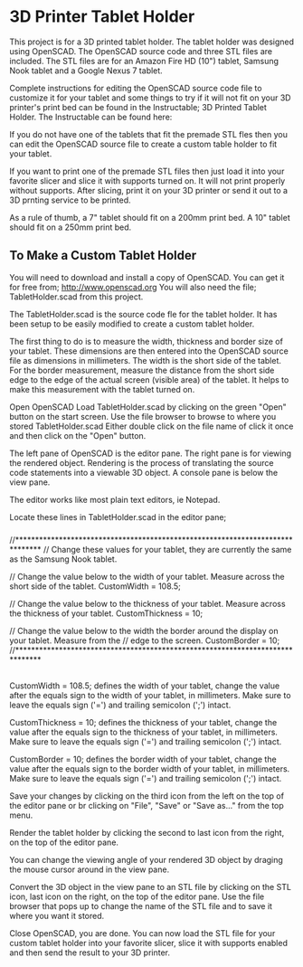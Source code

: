 # 3D Printer Tablet Holder
This project is for a 3D printed tablet holder. The tablet holder was designed using OpenSCAD. The OpenSCAD source code and three STL files are included. The STL files are for an Amazon Fire HD (10") tablet, Samsung Nook tablet and a Google Nexus 7 tablet.

Complete instructions for editing the OpenSCAD source code file to customize it for your tablet and some things to try if it will not fit on your 3D printer's print bed can be found in the Instructable; 3D Printed Tablet Holder. The Instructable can be found here: 

If you do not have one of the tablets that fit the premade STL fles then you can edit the OpenSCAD source file to create a custom table holder to fit your tablet.

If you want to print one of the premade STL files then just load it into your favorite slicer and slice it with supports turned on. It will not print properly without supports. After slicing, print it on your 3D printer or send it out to a 3D prnting service to be printed.

As a rule of thumb, a 7" tablet should fit on a 200mm print bed. A 10" tablet should fit on a 250mm print bed.
 
## To Make a Custom Tablet Holder
You will need to download and install a copy of OpenSCAD. You can get it for free from; http://www.openscad.org
You will also need the file; TabletHolder.scad from this project.

The TabletHolder.scad is the source code fle for the tablet holder. It has been setup to be easily modified to create a custom tablet holder.

The first thing to do is to measure the width, thickness and border size of your tablet. These dimensions are then entered into the OpenSCAD source file as dimensions in millimeters. The width is the short side of the tablet. For the border measurement, measure the distance from the short side edge to the edge of the actual screen (visible area) of the tablet. It helps to make this measurement with the tablet turned on. 

Open OpenSCAD
Load TabletHolder.scad by clicking on the green "Open" button on the start screen.
Use the file browser to browse to where you stored TabletHolder.scad
Either double click on the file name of click it once and then click on the "Open" button.

The left pane of OpenSCAD is the editor pane. The right pane is for viewing the rendered object. Rendering is the process of translating the source code statements into a viewable 3D object. A console pane is below the view pane.

The editor works like most plain text editors, ie Notepad.

Locate these lines in TabletHolder.scad in the editor pane;
###
//******************************************************************************
// Change these values for your tablet, they are currently the same as the Samsung Nook tablet.

// Change the value below to the width of your tablet. Measure across the short side of the tablet.
CustomWidth = 108.5;

// Change the value below to the thickness of your tablet. Measure across the thickness of your tablet.
CustomThickness = 10;

// Change the value below to the width the border around the display on your tablet. Measure from the
// edge to the screen.
CustomBorder = 10;
//******************************************************************************
##
CustomWidth = 108.5; defines the width of your tablet, change the value after the equals sign to the width of your tablet, in millimeters. Make sure to leave the equals sign ('=') and trailing semicolon (';') intact.

CustomThickness = 10; defines the thickness of your tablet, change the value after the equals sign to the thickness of your tablet, in millimeters. Make sure to leave the equals sign ('=') and trailing semicolon (';') intact.

CustomBorder = 10; defines the border width of your tablet, change the value after the equals sign to the border width of your tablet, in millimeters. Make sure to leave the equals sign ('=') and trailing semicolon (';') intact.

Save your changes by clicking on the third icon from the left on the top of the editor pane or br clicking on "File", "Save" or "Save as..." from the top menu.

Render the tablet holder by clicking the second to last icon from the right, on the top of the editor pane.

You can change the viewing angle of your rendered 3D object by draging the mouse cursor around in the view pane.

Convert the 3D object in the view pane to an STL file by clicking on the STL icon, last icon on the right, on the top of the editor pane. Use the file browser that pops up to change the name of the STL file and to save it where you want it stored.

Close OpenSCAD, you are done. You can now load the STL file for your custom tablet holder into your favorite slicer, slice it with supports enabled and then send the result to your 3D printer.


